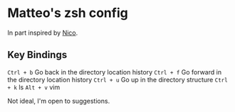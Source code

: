 # Matteo's zsh config

In part inspired by [Nico](https://github.com/nviennot/).

## Key Bindings

`Ctrl + b` Go back in the directory location history
`Ctrl + f` Go forward in the directory location history
`Ctrl + u` Go up in the directory structure
`Ctrl + k` ls
`Alt + v` vim

Not ideal, I'm open to suggestions.
